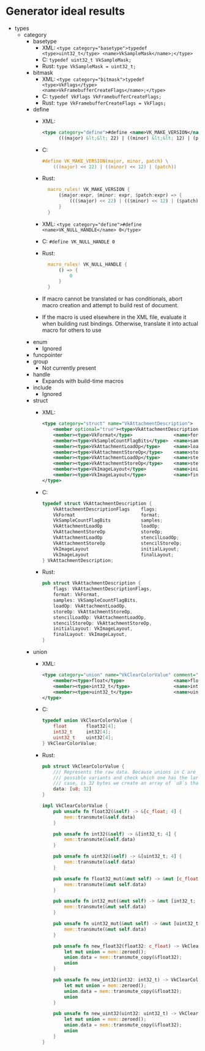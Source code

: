 # Generator ideal results

* types
    * category
        * basetype
            * XML: `<type category="basetype">typedef <type>uint32_t</type> <name>VkSampleMask</name>;</type>`
            * C: `typedef uint32_t VkSampleMask;`
            * Rust: `type VkSampleMask = uint32_t;`
        * bitmask
            * XML: `<type category="bitmask">typedef <type>VkFlags</type> <name>VkFramebufferCreateFlags</name>;</type>`
            * C: `typedef VkFlags VkFramebufferCreateFlags;`
            * Rust: `type VkFramebufferCreateFlags = VkFlags;`
        * define
            * XML:
   
              ```xml
              <type category="define">#define <name>VK_MAKE_VERSION</name>(major, minor, patch) \
                    (((major) &lt;&lt; 22) | ((minor) &lt;&lt; 12) | (patch))</type>
              ```
            * C: 
            
              ```c
              #define VK_MAKE_VERSION(major, minor, patch) \
                  (((major) << 22) | ((minor) << 12) | (patch))
              ```
            * Rust:
            
              ```rust
                macro_rules! VK_MAKE_VERSION {
                    ($major:expr, $minor: expr, $patch:expr) => {
                        ((($major) << 22) | (($minor) << 12) | ($patch))
                    }
                }
              ```

            * XML: `<type category="define">#define <name>VK_NULL_HANDLE</name> 0</type>`
            * C: `#define VK_NULL_HANDLE 0`
            * Rust:
            
              ```rust
                macro_rules! VK_NULL_HANDLE {
                    () => {
                        0
                    }
                }
              ```

            * If macro cannot be translated or has conditionals, abort macro creation and attempt to build rest of document.
            * If the macro is used elsewhere in the XML file, evaluate it when building rust bindings. Otherwise, translate it
              into actual macro for others to use
        * enum
            * Ignored
        * funcpointer
        * group
            * Not currently present
        * handle
            * Expands with build-time macros
        * include
            * Ignored
        * struct
            * XML:
            
                ```xml
                <type category="struct" name="VkAttachmentDescription">
                    <member optional="true"><type>VkAttachmentDescriptionFlags</type> <name>flags</name></member>
                    <member><type>VkFormat</type>               <name>format</name></member>
                    <member><type>VkSampleCountFlagBits</type>  <name>samples</name></member>
                    <member><type>VkAttachmentLoadOp</type>     <name>loadOp</name></member>                         <!-- Load operation for color or depth data -->
                    <member><type>VkAttachmentStoreOp</type>    <name>storeOp</name></member>                        <!-- Store operation for color or depth data -->
                    <member><type>VkAttachmentLoadOp</type>     <name>stencilLoadOp</name></member>                  <!-- Load operation for stencil data -->
                    <member><type>VkAttachmentStoreOp</type>    <name>stencilStoreOp</name></member>                 <!-- Store operation for stencil data -->
                    <member><type>VkImageLayout</type>          <name>initialLayout</name></member>
                    <member><type>VkImageLayout</type>          <name>finalLayout</name></member>
                </type>
                ```
            * C:
            
                ```C
                typedef struct VkAttachmentDescription {
                    VkAttachmentDescriptionFlags    flags;
                    VkFormat                        format;
                    VkSampleCountFlagBits           samples;
                    VkAttachmentLoadOp              loadOp;
                    VkAttachmentStoreOp             storeOp;
                    VkAttachmentLoadOp              stencilLoadOp;
                    VkAttachmentStoreOp             stencilStoreOp;
                    VkImageLayout                   initialLayout;
                    VkImageLayout                   finalLayout;
                } VkAttachmentDescription;
                ```
            * Rust:
            
                ```rust
                pub struct VkAttachmentDescription {
                    flags: VkAttachmentDescriptionFlags,
                    format: VkFormat,
                    samples: VkSampleCountFlagBits,
                    loadOp: VkAttachmentLoadOp,
                    storeOp: VkAttachmentStoreOp,
                    stencilLoadOp: VkAttachmentLoadOp,
                    stencilStoreOp: VkAttachmentStoreOp,
                    initialLayout: VkImageLayout,
                    finalLayout: VkImageLayout,
                }
                ```
        * union
            * XML:
                ```xml
                <type category="union" name="VkClearColorValue" comment="// Union allowing specification of floating point, integer, or unsigned integer color data. Actual union selected is based on image/attachment being cleared.">
                    <member><type>float</type>                  <name>float32</name>[4]</member>
                    <member><type>int32_t</type>                <name>int32</name>[4]</member>
                    <member><type>uint32_t</type>               <name>uint32</name>[4]</member>
                </type>
                ```
            * C:
            
                ```C
                typedef union VkClearColorValue {
                    float       float32[4];
                    int32_t     int32[4];
                    uint32_t    uint32[4];
                } VkClearColorValue;
                ```
            * Rust:
            
                ```rust
                pub struct VkClearColorValue {
                    /// Represents the raw data. Because unions in C are untagged, we go through all of the union's
                    /// possible variants and check which one has the largest size. Because the maximum size, in this
                    /// case, is 32 bytes we create an array of `u8`s that is 32 bytes long.
                    data: [u8; 32]
                }

                impl VkClearColorValue {
                    pub unsafe fn float32(&self) -> &[c_float; 4] {
                        mem::transmute(&self.data)
                    }

                    pub unsafe fn int32(&self) -> &[int32_t; 4] {
                        mem::transmute(&self.data)
                    }

                    pub unsafe fn uint32(&self) -> &[uint32_t; 4] {
                        mem::transmute(&self.data)
                    }

                    pub unsafe fn float32_mut(&mut self) -> &mut [c_float; 4] {
                        mem::transmute(&mut self.data)
                    }

                    pub unsafe fn int32_mut(&mut self) -> &mut [int32_t; 4] {
                        mem::transmute(&mut self.data)
                    }

                    pub unsafe fn uint32_mut(&mut self) -> &mut [uint32_t; 4] {
                        mem::transmute(&mut self.data)
                    }

                    pub unsafe fn new_float32(float32: c_float) -> VkClearColorValue {
                        let mut union = mem::zeroed();
                        union.data = mem::transmute_copy(&float32);
                        union
                    }

                    pub unsafe fn new_int32(int32: int32_t) -> VkClearColorValue {
                        let mut union = mem::zeroed();
                        union.data = mem::transmute_copy(&float32);
                        union
                    }

                    pub unsafe fn new_uint32(uint32: uint32_t) -> VkClearColorValue {
                        let mut union = mem::zeroed();
                        union.data = mem::transmute_copy(&float32);
                        union
                    }
                }
                ```
